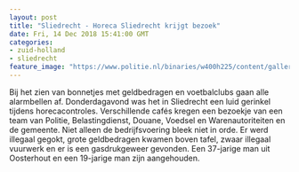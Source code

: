 ```yaml
---
layout: post
title: "Sliedrecht - Horeca Sliedrecht krijgt bezoek"
date: Fri, 14 Dec 2018 15:41:00 GMT
categories: 
- zuid-holland 
- sliedrecht 
feature_image: "https://www.politie.nl/binaries/w400h225/content/gallery/politie/nieuws/2018/december/07-rt/sliedrecht1.jpg"
---
```


Bij het zien van bonnetjes met geldbedragen en voetbalclubs gaan alle alarmbellen af. Donderdagavond was het in Sliedrecht een luid gerinkel tijdens horecacontroles. Verschillende cafés kregen een bezoekje van een team van Politie, Belastingdienst, Douane, Voedsel en Warenautoriteiten en de gemeente. Niet alleen de bedrijfsvoering bleek niet in orde. Er werd illegaal gegokt, grote geldbedragen kwamen boven tafel, zwaar illegaal vuurwerk en er is een gasdrukgeweer gevonden. Een 37-jarige man uit Oosterhout en een 19-jarige man zijn aangehouden.
